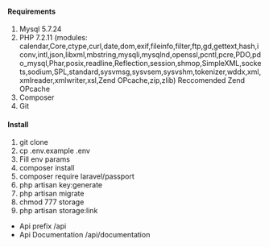 #### Requirements
1. Mysql 5.7.24
2. PHP 7.2.11 (modules: calendar,Core,ctype,curl,date,dom,exif,fileinfo,filter,ftp,gd,gettext,hash,iconv,intl,json,libxml,mbstring,mysqli,mysqlnd,openssl,pcntl,pcre,PDO,pdo_mysql,Phar,posix,readline,Reflection,session,shmop,SimpleXML,sockets,sodium,SPL,standard,sysvmsg,sysvsem,sysvshm,tokenizer,wddx,xml,xmlreader,xmlwriter,xsl,Zend OPcache,zip,zlib) Reccomended Zend OPcache
3. Composer
4. Git

#### Install
1. git clone
2. cp .env.example .env
3. Fill env params
4. composer install
5. composer require laravel/passport
6. php artisan key:generate
7. php artisan migrate
8. chmod 777 storage
9. php artisan storage:link


* Api prefix /api
* Api Documentation /api/documentation

